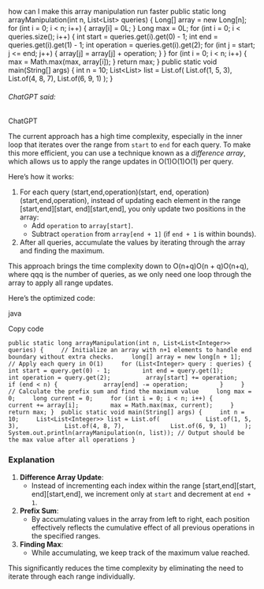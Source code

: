 how can I make this array manipulation run faster public static long arrayManipulation(int n, List<List<Integer>> queries) { Long[] array = new Long[n]; for (int i = 0; i < n; i++) { array[i] = 0L; } Long max = 0L; for (int i = 0; i < queries.size(); i++) { int start = queries.get(i).get(0) - 1; int end = queries.get(i).get(1) - 1; int operation = queries.get(i).get(2); for (int j = start; j <= end; j++) { array[j] = array[j] + operation; } } for (int i = 0; i < n; i++) { max = Math.max(max, array[i]); } return max; } public static void main(String[] args) { int n = 10; List<List<Integer>> list = List.of( List.of(1, 5, 3), List.of(4, 8, 7), List.of(6, 9, 1) ); }

###### ChatGPT said:

ChatGPT

The current approach has a high time complexity, especially in the inner loop that iterates over the range from `start` to `end` for each query. To make this more efficient, you can use a technique known as a _difference array_, which allows us to apply the range updates in O(1)O(1)O(1) per query.

Here’s how it works:

1. For each query (start,end,operation)(start, end, operation)(start,end,operation), instead of updating each element in the range [start,end][start, end][start,end], you only update two positions in the array:
    - Add `operation` to `array[start]`.
    - Subtract `operation` from `array[end + 1]` (if `end + 1` is within bounds).
2. After all queries, accumulate the values by iterating through the array and finding the maximum.

This approach brings the time complexity down to O(n+q)O(n + q)O(n+q), where qqq is the number of queries, as we only need one loop through the array to apply all range updates.

Here’s the optimized code:

java

Copy code

`public static long arrayManipulation(int n, List<List<Integer>> queries) {     // Initialize an array with n+1 elements to handle end boundary without extra checks.     long[] array = new long[n + 1];      // Apply each query in O(1)     for (List<Integer> query : queries) {         int start = query.get(0) - 1;         int end = query.get(1);         int operation = query.get(2);          array[start] += operation;         if (end < n) {             array[end] -= operation;         }     }      // Calculate the prefix sum and find the maximum value     long max = 0;     long current = 0;     for (int i = 0; i < n; i++) {         current += array[i];         max = Math.max(max, current);     }      return max; }  public static void main(String[] args) {     int n = 10;     List<List<Integer>> list = List.of(             List.of(1, 5, 3),             List.of(4, 8, 7),             List.of(6, 9, 1)     );          System.out.println(arrayManipulation(n, list)); // Output should be the max value after all operations }`

### Explanation

1. **Difference Array Update**:
    - Instead of incrementing each index within the range [start,end][start, end][start,end], we increment only at `start` and decrement at `end + 1`.
2. **Prefix Sum**:
    - By accumulating values in the array from left to right, each position effectively reflects the cumulative effect of all previous operations in the specified ranges.
3. **Finding Max**:
    - While accumulating, we keep track of the maximum value reached.

This significantly reduces the time complexity by eliminating the need to iterate through each range individually.